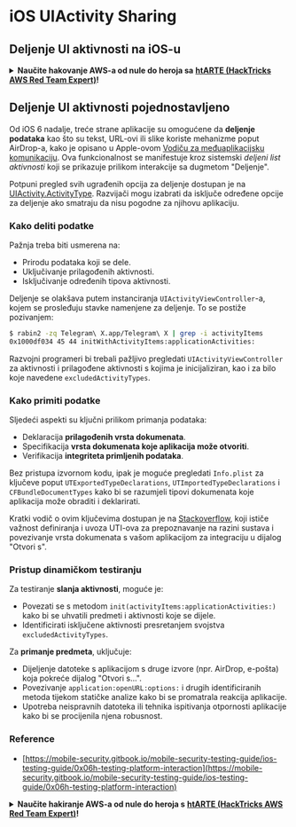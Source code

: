 # iOS UIActivity Sharing

## Deljenje UI aktivnosti na iOS-u

<details>

<summary><strong>Naučite hakovanje AWS-a od nule do heroja sa</strong> <a href="https://training.hacktricks.xyz/courses/arte"><strong>htARTE (HackTricks AWS Red Team Expert)</strong></a><strong>!</strong></summary>

Drugi načini podrške HackTricks-u:

* Ako želite da vidite **vašu kompaniju reklamiranu na HackTricks-u** ili **preuzmete HackTricks u PDF formatu** proverite [**SUBSCRIPTION PLANS**](https://github.com/sponsors/carlospolop)!
* Nabavite [**zvanični PEASS & HackTricks swag**](https://peass.creator-spring.com)
* Otkrijte [**The PEASS Family**](https://opensea.io/collection/the-peass-family), našu kolekciju ekskluzivnih [**NFT-ova**](https://opensea.io/collection/the-peass-family)
* **Pridružite se** 💬 [**Discord grupi**](https://discord.gg/hRep4RUj7f) ili [**telegram grupi**](https://t.me/peass) ili nas **pratite** na **Twitter-u** 🐦 [**@carlospolopm**](https://twitter.com/hacktricks\_live)**.**
* **Podelite svoje hakovanje trikove slanjem PR-ova na** [**HackTricks**](https://github.com/carlospolop/hacktricks) i [**HackTricks Cloud**](https://github.com/carlospolop/hacktricks-cloud) github repozitorijume.

</details>

## Deljenje UI aktivnosti pojednostavljeno

Od iOS 6 nadalje, treće strane aplikacije su omogućene da **deljenje podataka** kao što su tekst, URL-ovi ili slike koriste mehanizme poput AirDrop-a, kako je opisano u Apple-ovom [Vodiču za međuaplikacijsku komunikaciju](https://developer.apple.com/library/archive/documentation/iPhone/Conceptual/iPhoneOSProgrammingGuide/Inter-AppCommunication/Inter-AppCommunication.html#//apple\_ref/doc/uid/TP40007072-CH6-SW3). Ova funkcionalnost se manifestuje kroz sistemski _deljeni list aktivnosti_ koji se prikazuje prilikom interakcije sa dugmetom "Deljenje".

Potpuni pregled svih ugrađenih opcija za deljenje dostupan je na [UIActivity.ActivityType](https://developer.apple.com/documentation/uikit/uiactivity/activitytype). Razvijači mogu izabrati da isključe određene opcije za deljenje ako smatraju da nisu pogodne za njihovu aplikaciju.

### **Kako deliti podatke**

Pažnja treba biti usmerena na:

* Prirodu podataka koji se dele.
* Uključivanje prilagođenih aktivnosti.
* Isključivanje određenih tipova aktivnosti.

Deljenje se olakšava putem instanciranja `UIActivityViewController`-a, kojem se prosleđuju stavke namenjene za deljenje. To se postiže pozivanjem:

```bash
$ rabin2 -zq Telegram\ X.app/Telegram\ X | grep -i activityItems
0x1000df034 45 44 initWithActivityItems:applicationActivities:
```

Razvojni programeri bi trebali pažljivo pregledati `UIActivityViewController` za aktivnosti i prilagođene aktivnosti s kojima je inicijaliziran, kao i za bilo koje navedene `excludedActivityTypes`.

### **Kako primiti podatke**

Sljedeći aspekti su ključni prilikom primanja podataka:

* Deklaracija **prilagođenih vrsta dokumenata**.
* Specifikacija **vrsta dokumenata koje aplikacija može otvoriti**.
* Verifikacija **integriteta primljenih podataka**.

Bez pristupa izvornom kodu, ipak je moguće pregledati `Info.plist` za ključeve poput `UTExportedTypeDeclarations`, `UTImportedTypeDeclarations` i `CFBundleDocumentTypes` kako bi se razumjeli tipovi dokumenata koje aplikacija može obraditi i deklarirati.

Kratki vodič o ovim ključevima dostupan je na [Stackoverflow](https://stackoverflow.com/questions/21937978/what-are-utimportedtypedeclarations-and-utexportedtypedeclarations-used-for-on-i), koji ističe važnost definiranja i uvoza UTI-ova za prepoznavanje na razini sustava i povezivanje vrsta dokumenata s vašom aplikacijom za integraciju u dijalog "Otvori s".

### Pristup dinamičkom testiranju

Za testiranje **slanja aktivnosti**, moguće je:

* Povezati se s metodom `init(activityItems:applicationActivities:)` kako bi se uhvatili predmeti i aktivnosti koje se dijele.
* Identificirati isključene aktivnosti presretanjem svojstva `excludedActivityTypes`.

Za **primanje predmeta**, uključuje:

* Dijeljenje datoteke s aplikacijom s druge izvore (npr. AirDrop, e-pošta) koja pokreće dijalog "Otvori s...".
* Povezivanje `application:openURL:options:` i drugih identificiranih metoda tijekom statičke analize kako bi se promatrala reakcija aplikacije.
* Upotreba neispravnih datoteka ili tehnika ispitivanja otpornosti aplikacije kako bi se procijenila njena robusnost.

### Reference

* [https://mobile-security.gitbook.io/mobile-security-testing-guide/ios-testing-guide/0x06h-testing-platform-interaction](https://mobile-security.gitbook.io/mobile-security-testing-guide/ios-testing-guide/0x06h-testing-platform-interaction)

<details>

<summary><strong>Naučite hakiranje AWS-a od nule do heroja s</strong> <a href="https://training.hacktricks.xyz/courses/arte"><strong>htARTE (HackTricks AWS Red Team Expert)</strong></a><strong>!</strong></summary>

Drugi načini podrške HackTricks-u:

* Ako želite vidjeti **oglašavanje vaše tvrtke u HackTricks-u** ili **preuzeti HackTricks u PDF-u**, provjerite [**PLANOVE PRETPLATE**](https://github.com/sponsors/carlospolop)!
* Nabavite [**službeni PEASS & HackTricks swag**](https://peass.creator-spring.com)
* Otkrijte [**The PEASS Family**](https://opensea.io/collection/the-peass-family), našu kolekciju ekskluzivnih [**NFT-ova**](https://opensea.io/collection/the-peass-family)
* **Pridružite se** 💬 [**Discord grupi**](https://discord.gg/hRep4RUj7f) ili [**telegram grupi**](https://t.me/peass) ili nas **pratite** na **Twitteru** 🐦 [**@carlospolopm**](https://twitter.com/hacktricks\_live)**.**
* **Podijelite svoje hakirajuće trikove slanjem PR-ova na** [**HackTricks**](https://github.com/carlospolop/hacktricks) i [**HackTricks Cloud**](https://github.com/carlospolop/hacktricks-cloud) github repozitorije.

</details>
